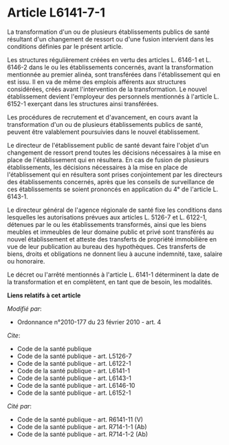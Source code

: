 # Article L6141-7-1

La transformation d'un ou de plusieurs établissements publics de santé résultant d'un changement de ressort ou d'une fusion
intervient dans les conditions définies par le présent article.

Les structures régulièrement créées en vertu des articles L. 6146-1 et  L. 6146-2 dans le ou les établissements concernés,
avant la transformation mentionnée au premier alinéa, sont transférées dans l'établissement qui en est issu. Il en va de même
des emplois afférents aux structures considérées, créés avant l'intervention de la transformation. Le nouvel établissement
devient l'employeur des personnels mentionnés à l'article L. 6152-1 exerçant dans les structures ainsi transférées.

Les procédures de recrutement et d'avancement, en cours avant la transformation d'un ou de plusieurs établissements publics
de santé, peuvent être valablement poursuivies dans le nouvel établissement.

Le directeur de l'établissement public de santé devant faire l'objet d'un changement de ressort prend toutes les décisions
nécessaires à la mise en place de l'établissement qui en résultera. En cas de fusion de plusieurs établissements, les
décisions nécessaires à la mise en place de l'établissement qui en résultera sont prises conjointement par les directeurs des
établissements concernés, après que les conseils de surveillance de ces établissements se soient prononcés en application du
4° de l'article L. 6143-1.

Le directeur général de l'agence régionale de santé fixe les conditions dans lesquelles les autorisations prévues aux
articles L. 5126-7 et L. 6122-1, détenues par le ou les établissements transformés, ainsi que les biens meubles et immeubles
de leur domaine public et privé sont transférés au nouvel établissement et atteste des transferts de propriété immobilière en
vue de leur publication au bureau des hypothèques. Ces transferts de biens, droits et obligations ne donnent lieu à aucune
indemnité, taxe, salaire ou honoraire.

Le décret ou l'arrêté mentionnés à l'article L. 6141-1 déterminent la date de la transformation et en complètent, en tant que
de besoin, les modalités.

**Liens relatifs à cet article**

_Modifié par_:

  - Ordonnance n°2010-177 du 23 février 2010 - art. 4

_Cite_:

  - Code de la santé publique
  - Code de la santé publique - art. L5126-7
  - Code de la santé publique - art. L6122-1
  - Code de la santé publique - art. L6141-1
  - Code de la santé publique - art. L6143-1
  - Code de la santé publique - art. L6146-10
  - Code de la santé publique - art. L6152-1

_Cité par_:

  - Code de la santé publique - art. R6141-11 (V)
  - Code de la santé publique - art. R714-1-1 (Ab)
  - Code de la santé publique - art. R714-1-2 (Ab)
